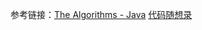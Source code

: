 参考链接：[The Algorithms - Java](https://github.com/TheAlgorithms/Java) 
          [代码随想录](https://programmercarl.com)
